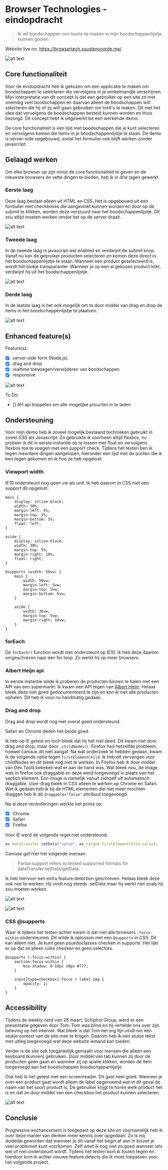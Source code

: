 # Browser Technologies - eindopdracht

> Ik wil boodschappen-om-tostis-te-maken in mijn boodschappenlijstje kunnen gooien

Website live on: https://browsertech.suustenvoorde.me/

![alt text](https://github.com/s44s/browser-technologies/blob/master/opdracht3/public/images/app.png "Schets")


## Core functionaliteit
Voor de eindopdracht heb ik gekozen om een applicatie te maken om boodschappen te selecteren die vervolgens in je winkelmandje verschijnen. Mijn interpretatie van dit concept is dat een gebruiker op een site zit met oneindig veel boodschappen en daarvan alleen de boodschappen wilt selecteren die hij of zij wilt gaan gebruiken om tosti's te maken. Dit met het idee dat vervolgens de boodschappen besteld kunnen worden en thuis bezorgd. Dit concept hebt ik uitgewerkt tot een werkende demo.

De core functionaliteit is een lijst met boodschappen die je kunt selecteren en vervolgens komen die items in je boodschappenlijstje te staan. De demo is server-side opgebouwd, zodat het formulier ook blijft werken zonder javascript.

## Gelaagd werken
Om elke browser op zijn minst de core functionaliteit te geven en de nieuwste browsers de vette dingen te bieden, heb ik in drie lagen gewerkt.

### Eerste laag
Deze laag bestaat alleen uit HTML en CSS. Het is opgebouwd uit een formulier met checkboxes die aangevinkt kunnen worden en door op de submit te klikken, worden deze verstuurd naar het boodschappenlijstje. Dit zou altijd moeten werken omdat het op de server draait.

![alt text](https://github.com/s44s/browser-technologies/blob/master/opdracht3/public/images/laag1.jpg "Schets")

### Tweede laag
In de tweede laag is javascript wel enabled en verdwijnt de submit knop. Vanaf nu kan de gebruiker producten selecteren en komen deze direct in het boodschappenlijstje te staan. Wanneer een product geselecteerd is, wordt het blokje transparanter. Wanneer je op een al gekozen product klikt, verdwijnt hij uit het boodschappenlijstje.

![alt text](https://github.com/s44s/browser-technologies/blob/master/opdracht3/public/images/laag2.jpg "Schets")

### Derde laag
In de laatste laag is het ook mogelijk om te door middel van drag en drop de items in het boodschappenlijstje te plaatsen.

![alt text](https://github.com/s44s/browser-technologies/blob/master/opdracht3/public/images/laag3.jpg "Schets")

## Enhanced feature(s)
Feature(s):
- [x] server-side form (Node.js)
- [x] drag and drop
- [x] realtime toevoegen/verwijderen van boodschappen
- [x] responsive

![alt text](https://github.com/s44s/browser-technologies/blob/master/opdracht3/public/images/iphone66.jpg "Schets")

To Do:
- [] AH api koppelen om alle mogelijke proucten in te laden

## Ondersteuning
Voor mijn demo heb ik zoveel mogelijk bestaand technieken gebruikt in zowel CSS als Javascript. Zo gebruikte ik voorheen altijd flexbox, nu probeer ik dit in eerste instantie op te lossen met float en vervolgens flexbox toe te voegen met een support check. Tijdens het testen ben ik tegen meerdere dingen aangelopen, hieronder een lijst met de punten die ik ben tegen gekomen en ik hoe ze heb opgelost:

### Viewport width
IE10 ondersteunt nog geen vw als unit. Ik heb daarom in CSS met een support dit opgelost:

```
main {
	display: inline-block;
	width: 50%;
	margin-left: 5%;
	margin-top: 5%;
	margin-bottom: 5%;
	float: left;
}

aside {
	display: inline-block;
	width: 30%;
	margin-top: 5%;
	margin-right: 10%;
	float: right;
}

@supports (width: 50vw) {
	main {
		width: 50vw;
		margin-left: 5vw;
		margin-top: 5vw;
		margin-bottom: 5vw;
	}

	aside {
		width: 30vw;
		margin-top: 5vw;
		margin-right: 10vw;
	}
}
```

### forEach
De `forEach()` function wordt niet ondersteunt op IE10. Ik heb deze daarom omgeschreven naar een for loop. Zo werkt hij op meer browsers.

### Albert Heijn api
In eerste instantie wilde ik proberen de producten binnen te halen met een API van een supermarkt. Ik kwam een API tegen van [Albert Heijn](https://www.npmjs.com/package/albert-heijn). Helaas bleek deze niet goed gedocumenteerd te zijn en kon ik niet alle producten ophalen. Dit heb ik voor nu handmatig gedaan.

### Drag and drop
Drag and drop wordt nog niet overal goed ondersteund.

Safari en Chrome deden het beide goed.

Ik heb op IE getest en toch bleek dat hij het niet deed. Dit kwam niet door drag and drop, maar door `.childNodes()`. Firefox had hetzelfde probleem, hoewel canisue dit niet aangaf. Na wat onderzoek te hebben gedaan, kwam ik de volgende optie tegen `firstElementChild`. Ik heb dit vervangen voor childNodes en dit bleek nog niet te werken. In Firefox heb ik door middel van Dev Tools bekeken wat er aan de hand was. Wat bleek nou, de image was in firefox ook draggable en deze werd toegevoegd in plaats van het section element. Een image is namelijk vanuit zichzelf uit automatisch draggable. User-drag bleek in CSS alleen te werken op Chrome en Safari. Wat ik gedaan heb ik bij de HTML elementen die niet meer mochten draggen heb ik dit `draggable="false"` attribuut toegevoegd.

Na al deze veranderingen werkte het prima op:
- [x] Chrome
- [x] Safari
- [x] Firefox

Voor IE werd de volgende regel niet ondersteund:
```javascript
ev.dataTransfer.setData("value", ev.target.firstElementChild.value);
```

Caniuse gaf hier het volgende overaan:
> Partial support refers to limited supported formats for dataTransfer.setData/getData.

Ik heb hiervoor een extra feature detection geschreven. Helaas bleek deze ook niet te werken. Hij vindt nog steeds .setData maar hij werkt niet zoals hij zou moeten werken.

![alt text](https://github.com/s44s/browser-technologies/blob/master/opdracht3/public/images/ie11.png "Schets")

![alt text](https://github.com/s44s/browser-technologies/blob/master/opdracht3/public/images/ie10.png "Schets")

### CSS @supports
Waar ik tijdens het testen achter kwam is dat niet alle browsers `:focus-within` ondersteunen. Dit wilde ik oplossen met een `@supports` in CSS. Dit kan alleen niet. Je kunt geen psuedoclasses checken in supports. Het lijkt er op dat ze alleen rules checken en geen selectors.

```
@supports (:focus-within) {
	section:focus-within {
		box-shadow: 0 10px 10px #777;
	}

	input[type=checkbox]:focus + label img {
		opacity: 1;
	}
}
```

## Accessibility
Tijdens de weekly nerd van 28 maart, Schiphol Group, werd er een presentatie gegeven door Tom. Tom was blind en hij vertelde ons over zijn beleving op het internet. Wat bleek is dat Tom het erg fijn vindt om een stukje context van de site mee te krijgen. Daarom heb ik een stukje tekst met uitleg toegevoegd wat deze website iemand kan bieden.

Verder is de site ook toegankelijk gemaakt voor mensen die alleen een keyboard (kunnen) gebruiken. Door middel van tab kunnen zij door de producten geen gaan en wanneer zij op spatie klikken, worden de item toegevoegd aan het boodschappen boodschappenlijstje

Ook heb ik het getest met een screenreader. Dit gaat heel goed. Wanneer je over een product gaat wordt alleen de label opgenoemd wat in dit geval de naam van het soort product is. De gebruiker krijgt te horen welk product het is en dat ze door middel van een checkbox het product kunnen selecteren.

![alt text](https://github.com/s44s/browser-technologies/blob/master/opdracht3/public/images/screenreader.png "Schets")

## Conclusie
Progressive enchancement is toegepast op deze site en voornamelijk heb ik over deze manier van denken meer kennis over opgedaan. Zo is mij duidelijk geworden dat wanneer je dit vanaf het begin af aan in bouwt je veel problemen kunt voorkomen. Zelf weet ik nog niet zo goed wanneer iets wel of niet ondersteunt wordt. Tijdens het testen kom ik fouten tegen en hierdoor kom ik achter nieuwe feature detects die ik moet toepassen voor het volgende project.
